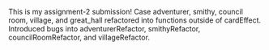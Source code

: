 This is my assignment-2 submission!
Case adventurer, smithy, council room, village, and great_hall refactored into functions outside of cardEffect.
Introduced bugs into adventurerRefactor, smithyRefactor, councilRoomRefactor, and villageRefactor.
